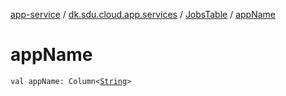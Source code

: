 [app-service](../../index.md) / [dk.sdu.cloud.app.services](../index.md) / [JobsTable](index.md) / [appName](./app-name.md)

# appName

`val appName: Column<`[`String`](https://kotlinlang.org/api/latest/jvm/stdlib/kotlin/-string/index.html)`>`
